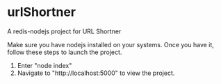 # urlShortner
A redis-nodejs project for URL Shortner

Make sure you have nodejs installed on your systems.
Once you have it, follow these steps to launch the project.

1. Enter "node index"
2. Navigate to "http://localhost:5000" to view the project.

